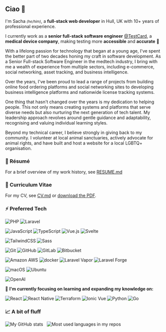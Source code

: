 ## Ciao 🤌

I'm Sacha <small>_(he/him)_</small>, a **full-stack web developer** in Hull, UK with 10+ years of professional experience.

I currently work as a **senior full-stack software engineer** [@TestCard](https://testcard.com), a **medical device company**, making testing more **accessible** and **accurate** 🧪

With a lifelong passion for technology that began at a young age, I've spent the better part of two decades honing my craft in software development. As a Senior Full-stack Software Engineer in the medtech industry, I bring with me a wealth of experience from multiple sectors, including e-commerce, social networking, asset tracking, and business intelligence.

Over the years, I've been proud to lead a range of projects from building online food ordering platforms and social networking sites to developing business intelligence platforms and nationwide license tracking systems.

One thing that hasn't changed over the years is my dedication to helping people. This not only means creating systems and platforms that serve diverse needs but also nurturing the next generation of tech talent. My leadership approach revolves around gentle guidance and adaptability, recognising and valuing individual learning styles.

Beyond my technical career, I believe strongly in giving back to my community. I volunteer at local animal sanctuaries, actively advocate for animal rights, and have built and host a website for a local LGBTQ+ organisation.

### 📄 Résumé
For a brief overview of my work history, see [RESUME.md](RESUME.md)

### 📑 Curriculum Vitae
For my CV, see [CV.md](CV.md) or [download the PDF](sacha-corazzi-senior-software-engineer-curriculum-vitae-september-2025.pdf).

### ⚡️ Preferred Tech

![PHP](https://img.shields.io/badge/-PHP-8892bf?style=flat&logo=php&logoColor=FFFFFF&color=8892bf)
![Laravel](https://img.shields.io/badge/-Laravel-F9322C?style=flat&logo=laravel&logoColor=FFFFFF&color=F9322C)

![JavaScript](https://img.shields.io/badge/-JavaScript-f7df1e?style=flat&logo=javascript&logoColor=000000&color=f7df1e)
![TypeScript](https://img.shields.io/badge/-TypeScript-007ACC?style=flat&logo=typescript&logoColor=white)
![Vue.js](https://img.shields.io/badge/-Vue.js-%232c3e50?style=flat&logo=vuedotjs)
![Svelte](https://img.shields.io/badge/-Svelte-FF3E00?style=flat&logo=svelte&logoColor=ffffff)


![TailwindCSS](https://img.shields.io/badge/-TailwindCSS-%231a202c?style=flat&logo=tailwind-css)
![Sass](https://img.shields.io/badge/-Sass/SCSS-%23CC6699?style=flat&logo=sass&logoColor=ffffff)

![Git](https://img.shields.io/badge/-Git-%23F05032?style=flat&logo=git&logoColor=%23ffffff)
![GitHub](https://img.shields.io/badge/-GitHub-181717?style=flat&logo=github&logoColor=ffffff)
![GitLab](https://img.shields.io/badge/-GitLab-FC6D26?style=flat&logo=gitlab&logoColor=ffffff)
![Bitbucket](https://img.shields.io/badge/-Bitbucket-0052CC?style=flat&logo=bitbucket&logoColor=ffffff)

![Amazon AWS](https://img.shields.io/static/v1?label=&message=Amazon+AWS&color=orange&logo=amazon-aws&logoColor=white)
![docker](https://img.shields.io/badge/Docker-blue?logo=docker&logoColor=white)
![Laravel Vapor](https://img.shields.io/badge/-Laravel%20Vapor-30a5e6?style=flat&logo=laravel&logoColor=FFFFFF&color=30a5e6)
![Laravel Forge](https://img.shields.io/badge/-Laravel%20Forge-F9322C?style=flat&logo=laravel&logoColor=FFFFFF&color=F9322C)

![macOS](https://img.shields.io/badge/-macOS-000000?logo=apple&style=flat)
![Ubuntu](https://img.shields.io/badge/-Ubuntu-E95420?style=flat&logo=ubuntu&logoColor=ffffff)

![OpenAI](https://img.shields.io/static/v1?label=&message=OpenAI&color=black&logo=openai&logoColor=white)

🧠 **I'm currently focusing on learning and expanding my knowledge on:**

![React](https://img.shields.io/badge/React-blue?logo=react&logoColor=white)
![React Native](https://img.shields.io/badge/React_Native-21232a?logo=react&logoColor=white)
![Terraform](https://img.shields.io/static/v1?label=&message=Terraform&color=purple&logo=terraform&logoColor=white)
![Ionic Vue](https://img.shields.io/badge/Ionic_Vue-blue?logo=ionic&logoColor=white)
![Python](https://img.shields.io/static/v1?label=&message=Python&color=red&logo=python&logoColor=white)
![Go](https://img.shields.io/badge/Go-00ADD8?logo=go&logoColor=white)


### 📈 A bit of fluff
<img src="https://github-readme-stats.vercel.app/api?username=corazzi&show_icons=true&count_private=true&theme=vue&border_radius=10&custom_title=My%20GitHub%20Stats&disable_animations=true&include_all_commits=true&hide_rank=true" alt="My GitHub stats" />&nbsp;&nbsp;&nbsp;<img src="https://github-readme-stats.vercel.app/api/top-langs?username=corazzi&layout=compact&theme=vue&custom_title=Most%20used%20languages%20in%20my%20repos" alt="Most used languages in my repos" />
